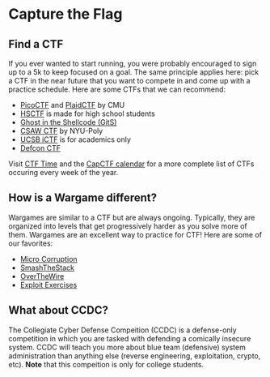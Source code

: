 # Capture the Flag

## Find a CTF
If you ever wanted to start running, you were probably encouraged to sign up to a 5k
to keep focused on a goal. The same principle applies here: pick a CTF in the near
future that you want to compete in and come up with a practice schedule. Here are
some CTFs that we can recommend:

* [PicoCTF](https://picoctf.com/) and [PlaidCTF](http://www.plaidctf.com/) by CMU
* [HSCTF](http://hsctf.com/) is made for high school students
* [Ghost in the Shellcode (GitS)](http://ghostintheshellcode.com/)
* [CSAW CTF](https://ctf.isis.poly.edu/) by NYU-Poly
* [UCSB iCTF](http://ictf.cs.ucsb.edu/) is for academics only
* [Defcon CTF](https://legitbs.net/)

Visit [CTF Time](https://ctftime.org/event/list/upcoming) and the
[CapCTF calendar](http://captf.com/calendar/) for a more complete list of CTFs
occuring every week of the year.

## How is a Wargame different?
Wargames are similar to a CTF but are always ongoing. Typically, they are organized
into levels that get progressively harder as you solve more of them. Wargames are an
excellent way to practice for CTF! Here are some of our favorites:

* [Micro Corruption](https://microcorruption.com/login)
* [SmashTheStack](http://www.smashthestack.org/)
* [OverTheWire](http://overthewire.org/wargames/)
* [Exploit Exercises](http://exploit-exercises.com/)

## What about CCDC?
The Collegiate Cyber Defense Compeition (CCDC) is a defense-only competition in
which you are tasked with defending a comically insecure system. CCDC will teach you
more about blue team (defensive) system administration than anything else (reverse
engineering, exploitation, crypto, etc). **Note** that this compeition is only for
college students.
